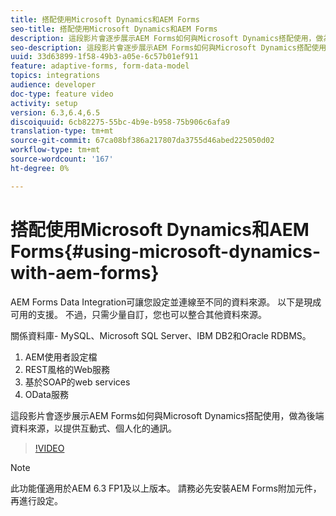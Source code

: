 ```yaml
---
title: 搭配使用Microsoft Dynamics和AEM Forms
seo-title: 搭配使用Microsoft Dynamics和AEM Forms
description: 這段影片會逐步展示AEM Forms如何與Microsoft Dynamics搭配使用，做為後端資料來源，以提供互動式、個人化的通訊。
seo-description: 這段影片會逐步展示AEM Forms如何與Microsoft Dynamics搭配使用，做為後端資料來源，以提供互動式、個人化的通訊。
uuid: 33d63899-1f58-49b3-a05e-6c57b01ef911
feature: adaptive-forms, form-data-model
topics: integrations
audience: developer
doc-type: feature video
activity: setup
version: 6.3,6.4,6.5
discoiquuid: 6cb82275-55bc-4b9e-b958-75b906c6afa9
translation-type: tm+mt
source-git-commit: 67ca08bf386a217807da3755d46abed225050d02
workflow-type: tm+mt
source-wordcount: '167'
ht-degree: 0%

---
```



# 搭配使用Microsoft Dynamics和AEM Forms{#using-microsoft-dynamics-with-aem-forms}

AEM Forms Data Integration可讓您設定並連線至不同的資料來源。 以下是現成可用的支援。 不過，只需少量自訂，您也可以整合其他資料來源。

關係資料庫- MySQL、Microsoft SQL Server、IBM DB2和Oracle RDBMS。
1. AEM使用者設定檔
1. REST風格的Web服務
1. 基於SOAP的web services
1. OData服務

這段影片會逐步展示AEM Forms如何與Microsoft Dynamics搭配使用，做為後端資料來源，以提供互動式、個人化的通訊。

>[!VIDEO](https://video.tv.adobe.com/v/20971?quality=9&learn=on)

>[!NOTE]
>
>此功能僅適用於AEM 6.3 FP1及以上版本。 請務必先安裝AEM Forms附加元件，再進行設定。

